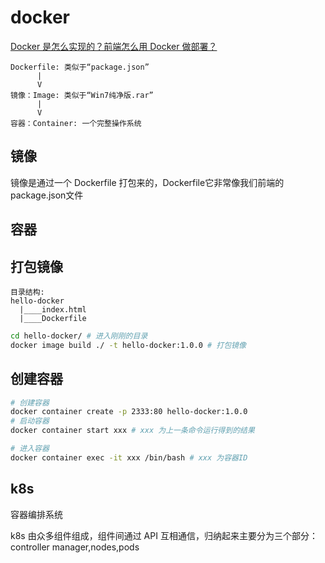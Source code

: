 # docker

[Docker 是怎么实现的？前端怎么用 Docker 做部署？](https://juejin.cn/post/7137621606469222414)

```
Dockerfile: 类似于“package.json”
      |
      V
镜像：Image: 类似于“Win7纯净版.rar”
      |
      V
容器：Container: 一个完整操作系统
```

## 镜像

镜像是通过一个 Dockerfile 打包来的，Dockerfile它非常像我们前端的package.json文件

## 容器

## 打包镜像

```
目录结构:
hello-docker 
  |____index.html
  |____Dockerfile
```

```sh
cd hello-docker/ # 进入刚刚的目录
docker image build ./ -t hello-docker:1.0.0 # 打包镜像
```

## 创建容器

```sh
# 创建容器
docker container create -p 2333:80 hello-docker:1.0.0
# 启动容器
docker container start xxx # xxx 为上一条命令运行得到的结果
```

```sh
# 进入容器
docker container exec -it xxx /bin/bash # xxx 为容器ID
```

## k8s

容器编排系统

k8s 由众多组件组成，组件间通过 API 互相通信，归纳起来主要分为三个部分：controller  manager,nodes,pods
